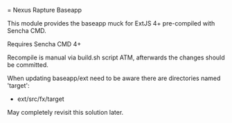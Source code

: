 = Nexus Rapture Baseapp

This module provides the baseapp muck for ExtJS 4+ pre-compiled with Sencha CMD.

Requires Sencha CMD 4+

Recompile is manual via build.sh script ATM, afterwards the changes should be committed.

When updating baseapp/ext need to be aware there are directories named 'target':
* ext/src/fx/target

May completely revisit this solution later.
